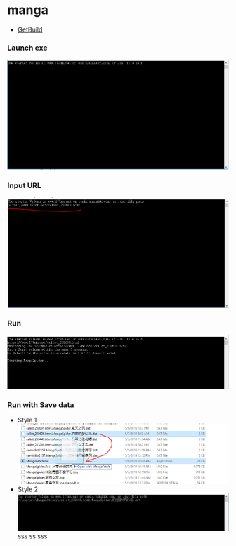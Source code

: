 # manga
- [GetBuild](https://github.com/thinwu/manga/releases)
### Launch exe
![launch](https://github.com/thinwu/documents/blob/master/manga/screenshots/1.PNG)
### Input URL
![Input URL](https://github.com/thinwu/documents/blob/master/manga/screenshots/2.PNG)
### Run
![Run](https://github.com/thinwu/documents/blob/master/manga/screenshots/3.PNG)

### Run with Save data
- Style 1
![Run with Save data 1](https://github.com/thinwu/documents/blob/master/manga/screenshots/1-1.PNG)
- Style 2
![Run with Save data 2](https://github.com/thinwu/documents/blob/master/manga/screenshots/1-2.PNG)
sss
ss
sss
